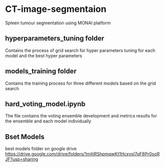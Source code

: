 # CT-image-segmentaion
Spleen tumour segmentation using MONAI platform 

## hyperparameters_tuning folder 
Contains the process of grid search for hyper parameters tuning for each model and the best hyper parameters

## models_training folder 
Contains the training process for three different models based on the grid search

## hard_voting_model.ipynb
The file contains the voting ensemble development and metrics results for the ensemble and each model individually

## Bset Models
best models folder on google drive
https://drive.google.com/drive/folders/1mitiRShpmqwKt1HcxysI7qF6Pr0soRJF?usp=sharing
